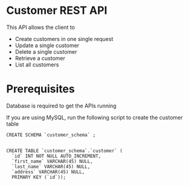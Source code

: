 # Customer REST API

This API allows the client to 
* Create customers in one single request
* Update a single customer
* Delete a single customer
* Retrieve a customer
* List all customers

# Prerequisites
Database is required to get the APIs running

If you are using MySQL, run the following script to create the customer table

```
CREATE SCHEMA `customer_schema` ;


CREATE TABLE `customer_schema`.`customer` (
  `id` INT NOT NULL AUTO_INCREMENT,
  `first_name` VARCHAR(45) NULL,
  `last_name` VARCHAR(45) NULL,
  `address` VARCHAR(45) NULL,
  PRIMARY KEY (`id`));
```

